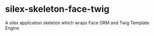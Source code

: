 silex-skeleton-face-twig
========================

A silex application skeleton which wraps Face ORM and Twig Template Engine
